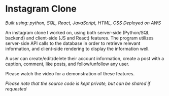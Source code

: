 # Instagram Clone
_Built using: python, SQL, React, JavaScript, HTML, CSS_
_Deployed on AWS_

An instagram clone I worked on, using both server-side (Python/SQL backend) and client-side (JS and React) features.
The program utilizes server-side API calls to the database in order to retrieve relevant information, and client-side rendering to display the information well.

A user can create/edit/delete their account information, create a post with a caption, comment, like posts, and follow/unfollow any user.

Please watch the video for a demonstration of these features.

_Please note that the source code is kept private, but can be shared if requested_

